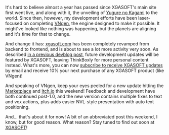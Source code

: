 <!--t Say Hello to XGASOFT 2.0! t-->
<!--tag 2018,announcements,archive,thinkboxly,updates tag-->
<!--image /content/images/say-hello-to-xgasoft-20/xgasoft-newsite5B15D-1024x506.png image-->
  
It's hard to believe almost a year has passed since XGASOFT's main site first went live, and along with it, the unveiling of [Yugure no Kagami](http://www.ynkgame.com/) to the world. Since then, however, my development efforts have been laser-focused on completing [VNgen](https://www.xga.one/vngen), the engine designed to make it possible. It might've looked like nothing was happening, but the planets are aligning and it's time for that to change.  
  
And change it has: [xgasoft.com](https://www.xgasoft.com/) has been completely revamped from backend to frontend, and is about to see a lot more activity very soon. As described [in a previous devblog post](https://lucasc.me/post/update-33-end-of-beginning), future development updates will be featured by XGASOFT, leaving ThinkBoxly for more personal content instead. What's more, you can now [subscribe to receive XGASOFT updates](https://www.xgasoft.com/) by email and receive 10% your next purchase of any XGASOFT product (like VNgen)!  
  
And speaking of VNgen, keep your eyes peeled for a new update hitting the [Marketplace](https://marketplace.yoyogames.com/assets/6083/vngen-visual-novel-engine) and [Itch.io](https://xgasoft.itch.io/vngen) this weekend! Feedback and development have both continued post-1.0, and the new version contains multiple fixes to text and vox actions, plus adds easier NVL-style presentation with auto text positioning.  
  
And... that's about it for now! A bit of an abbreviated post this weekend, I know, but for good reason. What reason? Stay tuned to find out soon at [XGASOFT](https://www.xgasoft.com/)!
